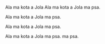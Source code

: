 Ala ma kota  a Jola
Ala ma kota  a Jola ma psa.

Ala ma kota  a Jola ma psa.


Ala ma kota  a Jola ma psa.

Ala ma kota  a Jola ma psa.
 ma psa.